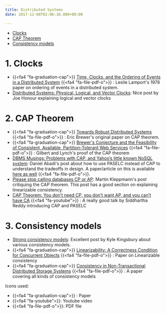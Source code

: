 ```yaml
---
title: Distributed Systems
date: 2017-12-08T02:06:18.000+00:00

---
```

<!-- TOC -->

- [Clocks](#clocks)
- [CAP Theorem](#cap-theorem)
- [Consistency models](#consistency-models)

<!-- /TOC -->

# 1. Clocks

- {{<fa4 "fa-graduation-cap">}} [Time, Clocks, and  the Ordering of Events in a  Distributed System](https://lamport.azurewebsites.net/pubs/time-clocks.pdf) {{<fa4 "fa-file-pdf-o">}} : Leslie Lamport's 1978 paper on ordering of events in a distributed system.
- [Distributed Systems: Physical, Logical, and Vector Clocks](https://levelup.gitconnected.com/distributed-systems-physical-logical-and-vector-clocks-7ca989f5f780): Nice post by Joe Honour explaining logical and vector clocks

# 2. CAP Theorem

- {{<fa4 "fa-graduation-cap">}} [Towards Robust Distributed Systems](http://www.cs.berkeley.edu/~brewer/cs262b-2004/PODC-keynote.pdf) {{<fa4 "fa-file-pdf-o">}} : Eric Brewer's original paper on CAP theorem.
- {{<fa4 "fa-graduation-cap">}} [Brewer's Conjecture and the Feasibility of Consistent, Available, Partition-Tolerant Web Services](http://citeseerx.ist.psu.edu/viewdoc/download?doi=10.1.1.20.1495&rep=rep1&type=pdf) {{<fa4 "fa-file-pdf-o">}} : Gilbert and Lynch's proof of the CAP theorem
- [DBMS Musings: Problems with CAP, and Yahoo’s little known NoSQL system](http://dbmsmusings.blogspot.com/2010/04/problems-with-cap-and-yahoos-little.html): Daniel Abadi's post about how to use PASELC instead of CAP to understand the tradeoffs in design. A paper/article on this is available [here as well](https://www.cs.umd.edu/~abadi/papers/abadi-pacelc.pdf) {{<fa4 "fa-file-pdf-o">}}.
- [Please stop calling databases CP or AP](https://martin.kleppmann.com/2015/05/11/please-stop-calling-databases-cp-or-ap.html): Martin Kleppmann's post critiquing the CAP theorem. This post has a good section on explaining linearizable consistency.
- [CAP Theorem: You don’t need CP, you don’t want AP, and you can’t have CA](https://www.youtube.com/watch?v=hUd_9FENShA) {{<fa4 "fa-youtube">}} : A really good talk by Siddhartha Reddy introducing CAP and PASELC

# 3. Consistency models
- [Strong consistency models](https://aphyr.com/posts/313-strong-consistency-models): Excellent post by Kyle Kingsbury about various consistency models.
- {{<fa4 "fa-graduation-cap">}} [Linearizability: A Correctness Condition for Concurrent Objects](https://cs.brown.edu/~mph/HerlihyW90/p463-herlihy.pdf) {{<fa4 "fa-file-pdf-o">}} : Paper on Linearizable consistency
- {{<fa4 "fa-graduation-cap">}} [Consistency in Non-Transactional Distributed Storage Systems](https://arxiv.org/pdf/1512.00168.pdf) {{<fa4 "fa-file-pdf-o">}} : A paper covering all kinds of consistency models

Icons used:

- {{<fa4 "fa-graduation-cap">}} : Paper
- {{<fa4 "fa-youtube">}}: Youtube video
- {{<fa4 "fa-file-pdf-o">}}: PDF file